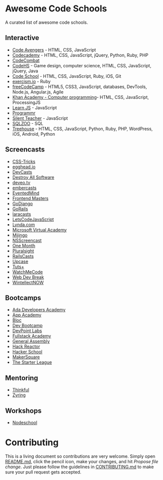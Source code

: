 # Awesome Code Schools

A curated list of awesome code schools.

## Interactive
- [Code Avengers](http://www.codeavengers.com) - HTML, CSS, JavaScript
- [Codecademy](http://www.codecademy.com) - HTML, CSS, JavaScript, jQuery, Python, Ruby, PHP
- [CodeCombat](http://codecombat.com)
- [CodeHS](https://codehs.com) - Game design, computer science, HTML, CSS, JavaScript, jQuery, Java
- [Code School](https://www.codeschool.com) - HTML, CSS, JavaScript, Ruby, iOS, Git
- [exercism.io](http://exercism.io) - Ruby
- [freeCodeCamp](http://www.freecodecamp.com) - HTML5, CSS3, JavaScript, databases, DevTools, Node.js, Angular.js, Agile
- [Khan Academy - Computer programming](https://www.khanacademy.org/computing/cs)- HTML, CSS, JavaScript, ProcessingJS
- [Learn JS](http://www.learn-js.org) - JavaScript
- [Programmr](http://www.programmr.com)
- [Silent Teacher](http://www.toxicode.fr/learn) - JavaScript
- [SQLZOO](http://sqlzoo.net) - SQL
- [Treehouse](http://teamtreehouse.com) - HTML, CSS, JavaScript, Python, Ruby, PHP, WordPress, iOS, Android, Python

## Screencasts
- [CSS-Tricks](http://css-tricks.com/video-screencasts)
- [egghead.io](https://egghead.io)
- [DevCasts](http://www.devcasts.io)
- [Destroy All Software](https://www.destroyallsoftware.com/screencasts)
- [deveo.tv](https://deveo.tv)
- [embercasts](http://www.embercasts.com)
- [EventedMind](https://www.eventedmind.com)
- [Frontend Masters](http://frontendmasters.com)
- [GoDjango](https://godjango.com)
- [GoRails](https://gorails.com)
- [laracasts](https://laracasts.com)
- [LetsCodeJavaScript](http://www.letscodejavascript.com)
- [Lynda.com](http://www.lynda.com)
- [Microsoft Virtual Academy](http://www.microsoftvirtualacademy.com)
- [Mijingo](https://mijingo.com/)
- [NSScreencast](http://nsscreencast.com)
- [One Month](https://onemonth.com)
- [Pluralsight](http://www.pluralsight.com)
- [RailsCasts](http://railscasts.com)
- [Upcase](https://upcase.com)
- [Tuts+](http://tutsplus.com)
- [WatchMeCode](https://sub.watchmecode.net)
- [Web Dev Break](http://www.webdevbreak.com)
- [WintellectNOW](https://www.wintellectnow.com)

## Bootcamps
- [Ada Developers Academy](http://adadevelopersacademy.org)
- [App Academy](http://www.appacademy.io)
- [Bloc](https://www.bloc.io)
- [Dev Bootcamp](http://devbootcamp.com)
- [DevPoint Labs](http://www.devpointlabs.com)
- [Fullstack Academy](http://www.fullstackacademy.com)
- [General Assembly](https://generalassemb.ly)
- [Hack Reactor](http://www.hackreactor.com)
- [Hacker School](https://www.hackerschool.com)
- [MakerSquare](http://www.makersquare.com)
- [The Starter League](http://www.starterleague.com)

## Mentoring
- [Thinkful](http://www.thinkful.com)
- [Zyring](http://zyring.com)

## Workshops
- [Nodeschool](http://nodeschool.io/)

# Contributing

This is a living document so contributions are very welcome. Simply open [README.md](https://github.com/cfj/awesome-code-schools/blob/master/README.md), click the pencil icon, make your changes, and hit *Propose file change*. Just please follow the guidelines in [CONTRIBUTING.md](https://github.com/cfj/awesome-code-schools/blob/master/CONTRIBUTING.md) to make sure your pull request gets accepted.
